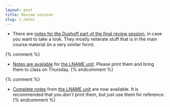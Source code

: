 ```yaml
---
layout: post
title: Review session
slug: 1_notes
---
```


* There are [notes for the Dushoff part of the final review session](/materials/final.complete.pdf), in case you want to take a look. They mostly reiterate stuff that is in the main course material (in a very similar form).

{% comment %} 
* [Notes are available](/materials/UNAME.handouts.pdf) for [the LNAME unit](/UNAME.html). Please print them and bring them to class on Thursday.
{% endcomment %} 

{% comment %} 
* [Complete notes](/materials/UNAME.complete.pdf) from [the LNAME unit](/UNAME.html) are now available. It is recommended that you _don't_ print them, but just use them for reference.
{% endcomment %} 

